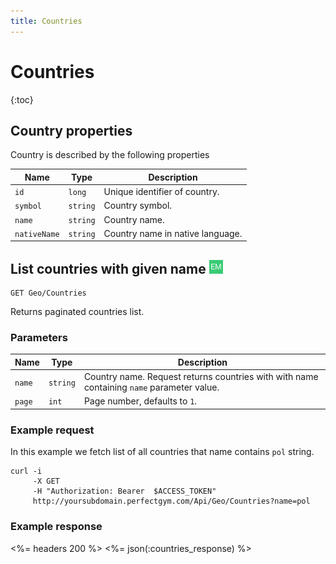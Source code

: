```yaml
---
title: Countries
---
```


# Countries

{:toc}


## <a name="properties"></a>Country properties

Country is described by the following properties

Name         | Type     | Description
-------------|----------|-----------------------
`id`         |`long`    | Unique identifier of country.
`symbol`  	 |`string`  | Country symbol.
`name`       |`string`  | Country name.
`nativeName` |`string`  | Country name in native language.




## List countries with given name ![alt text][EM]

    GET Geo/Countries

Returns paginated countries list.


### Parameters

Name    | Type     | Description
--------|----------|---------------------
`name`  |`string`  | Country name. Request returns countries with with name containing `name` parameter value.
`page`  |`int`     |  Page number, defaults to `1`.


### Example request

In this example we fetch list of all countries that name contains `pol` string.

``` command-line
curl -i 
     -X GET 
     -H "Authorization: Bearer  $ACCESS_TOKEN"  
     http://yoursubdomain.perfectgym.com/Api/Geo/Countries?name=pol
```


### Example response

<%= headers 200 %>
<%= json(:countries_response) %>

[EM]: /assets/images/employee.png "Employee mode"
[UM]: /assets/images/user.png "User mode"